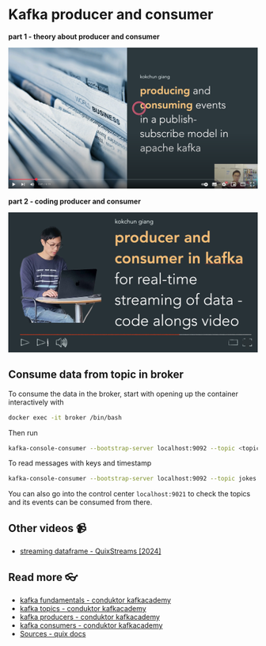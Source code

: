 # Kafka producer and consumer

**part 1 - theory about producer and consumer**

<a href="https://youtu.be/u5hU0KTvNnc" target="_blank">
<img src="https://github.com/kokchun/assets/blob/main/data_platform/producer_consumer_theory.png?raw=true" alt="kafka producer consumer" width="600">
</a>

**part 2 - coding producer and consumer**

<a href="https://youtu.be/cPO_NjMBecc" target="_blank">
<img src="https://github.com/kokchun/assets/blob/main/data_platform/producer_consumer.png?raw=true" alt="kafka producer consumer" width="600">
</a>


## Consume data from topic in broker 

To consume the data in the broker, start with opening up the container interactively with 

```bash
docker exec -it broker /bin/bash
```

Then run 

```bash
kafka-console-consumer --bootstrap-server localhost:9092 --topic <topic_name> --from-beginning 
```

To read messages with keys and timestamp

```bash
kafka-console-consumer --bootstrap-server localhost:9092 --topic jokes --from-beginning --property print.key=true --property print.timestamp=true
```

You can also go into the control center `localhost:9021` to check the topics and its events can be consumed from there.



## Other videos 📹

- [streaming dataframe - QuixStreams [2024]](https://www.youtube.com/watch?v=NSDChuaHK0k)

## Read more 👓

- [kafka fundamentals - conduktor kafkacademy](https://learn.conduktor.io/kafka/kafka-fundamentals/)
- [kafka topics - conduktor kafkacademy](https://learn.conduktor.io/kafka/kafka-topics/)
- [kafka producers - conduktor kafkacademy](https://learn.conduktor.io/kafka/kafka-producers/)
- [kafka consumers - conduktor kafkacademy](https://learn.conduktor.io/kafka/kafka-consumers/)
- [Sources - quix docs](https://quix.io/docs/quix-streams/connectors/sources/index.html#standalone-sources)